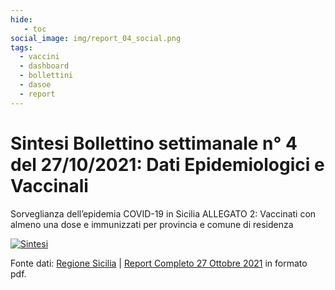 ```yaml
---
hide:
   - toc
social_image: img/report_04_social.png  
tags: 
  - vaccini
  - dashboard
  - bollettini
  - dasoe
  - report
---
```


# Sintesi Bollettino settimanale n° 4 del 27/10/2021: Dati Epidemiologici e Vaccinali
Sorveglianza dell’epidemia COVID-19 in Sicilia
ALLEGATO 2: Vaccinati con almeno una dose e immunizzati per provincia e comune di residenza


<body> 
<div class='tableauPlaceholder' id='viz1635473777982' style='position: relative'><noscript><a href='#'><img alt='Sintesi ' src='https:&#47;&#47;public.tableau.com&#47;static&#47;images&#47;Si&#47;Sintesi-Bollettino-n4-del-27-10-2021-covid19-Sicilia&#47;Sintesi&#47;1_rss.png' style='border: none' /></a></noscript><object class='tableauViz'  style='display:none;'><param name='host_url' value='https%3A%2F%2Fpublic.tableau.com%2F' /> <param name='embed_code_version' value='3' /> <param name='site_root' value='' /><param name='name' value='Sintesi-Bollettino-n4-del-27-10-2021-covid19-Sicilia&#47;Sintesi' /><param name='tabs' value='no' /><param name='toolbar' value='yes' /><param name='static_image' value='https:&#47;&#47;public.tableau.com&#47;static&#47;images&#47;Si&#47;Sintesi-Bollettino-n4-del-27-10-2021-covid19-Sicilia&#47;Sintesi&#47;1.png' /> <param name='animate_transition' value='yes' /><param name='display_static_image' value='yes' /><param name='display_spinner' value='yes' /><param name='display_overlay' value='yes' /><param name='display_count' value='yes' /><param name='language' value='it-IT' /></object></div>                <script type='text/javascript'>                    var divElement = document.getElementById('viz1635473777982');                    var vizElement = divElement.getElementsByTagName('object')[0];                    if ( divElement.offsetWidth > 800 ) { vizElement.style.width='950px';vizElement.style.height='1527px';} else if ( divElement.offsetWidth > 500 ) { vizElement.style.width='950px';vizElement.style.height='1527px';} else { vizElement.style.width='100%';vizElement.style.height='1427px';}                     var scriptElement = document.createElement('script');                    scriptElement.src = 'https://public.tableau.com/javascripts/api/viz_v1.js';                    vizElement.parentNode.insertBefore(scriptElement, vizElement);                </script>
</body>

Fonte dati: <a href="https://www.regione.sicilia.it/la-regione-informa/covid-bollettino-settimanale-ancora-calo-casi-sicilia-aumento-prime-dosi" target="_blank"> Regione Sicilia</a> | <a href="https://www.regione.sicilia.it/sites/default/files/2021-10/Report%20Completo%2027%20Ottobre%202021.pdf" target="_blank"> Report Completo 27 Ottobre 2021</a> in formato pdf.


 
